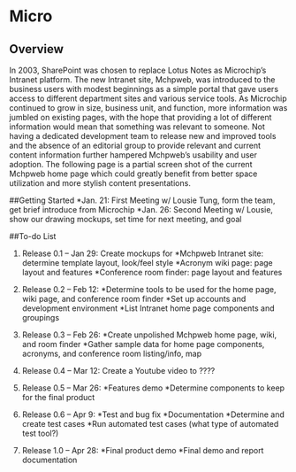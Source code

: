 # Micro

## Overview
In 2003, SharePoint was chosen to replace Lotus Notes as Microchip’s Intranet platform. The new Intranet site, Mchpweb, was introduced to the business users with modest beginnings as a simple portal that gave users access to different department sites and various service tools. As Microchip continued to grow in size, business unit, and function, more information was jumbled on existing pages, with the hope that providing a lot of different information would mean that something was relevant to someone. Not having a dedicated development team to release new and improved tools and the absence of an editorial group to provide relevant and current content information further hampered Mchpweb’s usability and user adoption. The following page is a partial screen shot of the current Mchpweb home page which could greatly benefit from better space utilization and more stylish content presentations.

##Getting Started 
*Jan. 21: First Meeting w/ Lousie Tung, form the team, get brief introduce from Microchip 
*Jan. 26: Second Meeting w/ Lousie, show our drawing mockups, set time for next meeting, and goal

##To-do List 
1. Release 0.1 – Jan 29: Create mockups for 
    *Mchpweb Intranet site: determine template layout, look/feel style
    *Acronym wiki page: page layout and features
    *Conference room finder: page layout and features

2. Release 0.2 – Feb 12: 
    *Determine tools to be used for the home page, wiki page, and conference room finder 
    *Set up accounts and development environment 
    *List Intranet home page components and groupings 

3. Release 0.3 – Feb 26: 
    *Create unpolished Mchpweb home page, wiki, and room finder
    *Gather sample data for home page components, acronyms, and conference room listing/info, map 

4. Release 0.4 – Mar 12: Create a Youtube video to ???? 

5. Release 0.5 – Mar 26: 
    *Features demo
    *Determine components to keep for the final product

6. Release 0.6 – Apr 9: 
    *Test and bug fix
    *Documentation
    *Determine and create test cases
    *Run automated test cases (what type of automated test tool?) 

7. Release 1.0 – Apr 28:
    *Final product demo
    *Final demo and report documentation 
